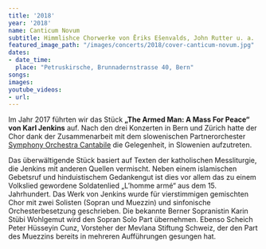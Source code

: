 ```yaml
---
title: '2018'
year: '2018'
name: Canticum Novum
subtitle: Himmlishce Chorwerke von Ēriks Ešenvalds, John Rutter u. a.
featured_image_path: "/images/concerts/2018/cover-canticum-novum.jpg"
dates:
- date_time: 
  place: "Petruskirsche, Brunnadernstrasse 40, Bern"
songs: 
images:
youtube_videos:
- url: 
---
```


Im Jahr 2017 f&uuml;hrten wir das St&uuml;ck **„The Armed Man: A Mass For Peace“ von Karl Jenkins** auf. Nach den drei Konzerten in Bern und Z&uuml;rich hatte der Chor dank der Zusammenarbeit mit dem slowenischen Partnerorchester [Symphony Orchestra Cantabile](http://en.cantabile.si) die Gelegenheit, in Slowenien aufzutreten.

Das &uuml;berw&auml;ltigende St&uuml;ck basiert auf Texten der katholischen Messliturgie, die Jenkins mit anderen Quellen vermischt. Neben einem islamischen Gebetsruf und hinduistischem Gedankengut ist dies vor allem das zu einem Volkslied gewordene Soldatenlied „L’homme arm&eacute;“ aus dem 15. Jahrhundert. Das Werk von Jenkins wurde für vierstimmigen gemischten Chor mit zwei Solisten (Sopran und Muezzin) und sinfonische Orchesterbesetzung geschrieben. Die bekannte Berner Sopranistin Karin Stübi Wohlgemut wird den Sopran Solo Part &uuml;bernehmen. Ebenso Scheich Peter Hüsseyin Cunz, Vorsteher der Mevlana Stiftung Schweiz, der den Part des Muezzins bereits in mehreren Aufführungen gesungen hat.